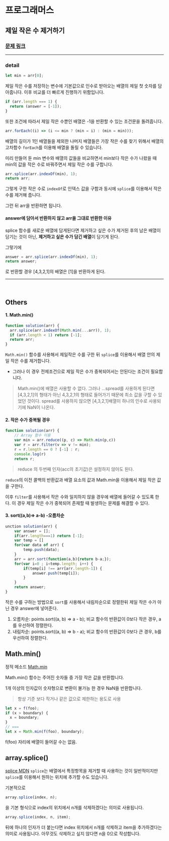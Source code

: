 # 프로그래머스

## 제일 작은 수 제거하기

### [문제 링크](https://programmers.co.kr/learn/courses/30/lessons/12935)

---

### detail

```js
let min = arr[0];
```

제일 작은 수를 저장하는 변수에 기본값으로 인수로 받아오는 배열의 제일 첫 숫자를 담아줍니다.
이후 비교를 더 빠르게 진행하기 위함입니다.

```js
if (arr.length === 1) {
  return (answer = [-1]);
}
```

또한 조건에 따라서 제일 작은 수뿐인 배열은 -1을 반환할 수 있는 조건문을 돌려줍니다.

```js
arr.forEach((i) => (i <= min ? (min = i) : (min = min)));
```

배열의 길이가 1인 배열들을 제외한 나머지 배열들은 가장 작은 수를 찾기 위해서 배열의 고차함수 `forEach`를 이용해 배열을 돌릴 수 있습니다.

미리 만들어 둔 min 변수와 배열의 값들을 비교하면서 min보다 작은 수가 나왔을 때 min의 값을 작은 수로 바꿔주면서 제일 작은 수를 구합니다.

```js
arr.splice(arr.indexOf(min), 1);
return arr;
```

그렇게 구한 작은 수로 `indexOf`로 인덱스 값을 구함과 동시에 `splice`를 이용해서 작은 수를 제거해 줍니다.

그런 뒤 arr을 반환하면 됩니다.

#### answer에 담아서 반환하지 않고 arr을 그대로 반환한 이유

splice 함수를 새로운 배열에 담게된다면 제거하고 싶은 수가 제거된 후의 남은 배열이 담기는 것이 아닌, **제거하고 싶은 수가 담긴 배열**이 담기게 된다.

그렇기에

```js
answer = arr.splice(arr.indexOf(min), 1);
return answer;
```

로 반환할 경우 [4,3,2,1]의 배열은 [1]을 반환하게 된다.

---

<br />

## Others

#### 1. Math.min()

```js
function solution(arr) {
  arr.splice(arr.indexOf(Math.min(...arr)), 1);
  if (arr.length < 1) return [-1];
  return arr;
}
```

`Math.min()` 함수를 사용해서 제일작은 수를 구한 뒤 `splice`를 이용해서 배열 안의 제일 작은 수를 제거합니다.

- 그러나 이 경우 전제조건으로 제일 작은 수가 중복되어서는 안된다는 조건이 필요합니다.

> Math.min()에 배열은 사용할 수 없다. 그러나 ...spread를 사용하게 된다면 [4,3,2,1]의 형태가 아닌 4,3,2,1의 형태로 들어가기 때문에 최소 값을 구할 수 있었던 것이다.
> spread를 사용하지 않으면 [4,3,2,1]배열이 하나의 인수로 사용되기에 NaN이 나온다.

#### 2. 작은 수가 중복될 경우

```js
function solution(arr) {
    // Array 함수 이용
    var min = arr.reduce((p, c) => Math.min(p,c))
    var r = arr.filter(v => v != min);
    r = r.length == 0 ? [-1] : r;
    console.log(r)
    return r;
```

> reduce 의 두번째 인자(acc의 초기값)은 설정하지 않아도 된다.

`reduce`의 이전 콜백의 반환값과 배열 요소의 값과 Math.min을 이용해서 제일 작은 값을 구한다.

이후 `filter`를 사용해서 작은 수와 일치하지 않을 경우에 배열에 들어갈 수 있도록 한다.
이 경우 제일 작은 수가 중복되어 존재할 때 발생하는 문제를 해결할 수 있다.

#### 3. sort((a,b)=> a-b) -오름차순

```js
unction solution(arr) {
    var answer = [];
    if(arr.length===1) return [-1];
    var temp = []
    for(var data of arr) {
        temp.push(data);
    }
    arr = arr.sort(function(a,b){return b-a;});
    for(var i=0 ; i<temp.length; i++) {
        if(temp[i] !== arr[arr.length-1]) {
            answer.push(temp[i]);
        }
    }
    return answer;
}
```

작은 수를 구하는 방법으로 `sort`를 사용해서 내림차순으로 정렬한뒤 제일 작은 수가 아닌 경우 answer에 넣어준다.

1. 오름차순: points.sort((a, b) => a - b);
   비교 함수의 반환값이 0보다 작은 경우, a를 우선하여 정렬한다.
2. 내림차순: points.sort((a, b) => b - a);
   비교 함수의 반환값이 0보다 큰 경우, b를 우선하여 정렬한다.

## Math.min()

정적 메소드
[Math.min](https://developer.mozilla.org/ko/docs/Web/JavaScript/Reference/Global_Objects/Math/min)

Math.min() 함수는 주어진 숫자들 중 가장 작은 값을 반환합니다.

1개 이상의 인자값이 숫자형으로 변환이 불가능 한 경우 NaN을 반환합니다.

> 항상 기준 보다 작거나 같은 값으로 제한하는 용도로 사용

```js
let x = f(foo);
if (x > boundary) {
  x = boundary;
}
// ===
let x = Math.min(f(foo), boundary);
```

f(foo) 자리에 배열이 들어갈 수는 없음.

## array.splice()

[splice MDN](https://developer.mozilla.org/ko/docs/Web/JavaScript/Reference/Global_Objects/Array/splice)
`splice`는 배열에서 특정항목을 제거할 때 사용하는 것이 일반적이지만 `splice`를 이용해서 원하는 위치에 추가할 수도 있습니다.

기본적으로

```js
array.splice(index, n);
```

을 기본 형식으로 index의 위치에서 n개를 삭제하겠다는 의미로 사용됩니다.

```js
array.splice(index, n, item);
```

뒤에 하나의 인자가 더 붙는다면 index 위치에서 n개를 삭제하고 item을 추가하겠다는 의미로 사용됩니다.
아무것도 삭제하고 싶지 않다면 n을 0으로 작성합니다.
